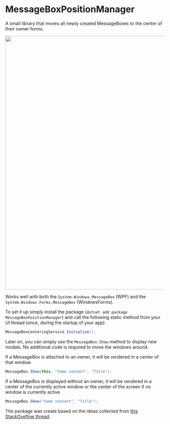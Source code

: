 # MessageBoxPositionManager

A small library that moves all newly created MessageBoxes to the center of their owner forms.

<p align="center">
  <img src="https://repository-images.githubusercontent.com/310921599/dc308600-21ef-11eb-8a35-4a18f3b97094" width=800/>
</p>

Works well with both the `System.Windows.MessageBox` (WPF) and the `System.Windows.Forms.MessageBox` (WindowsForms).

To set it up simply install the package (`dotnet add package MessageBoxPositionManager`) and call the following static method from your UI thread (once, during the startup of your app):

```csharp
MessageBoxCenteringService.Initialize();
```

Later on, you can simply use the `MessageBox.Show` method to display new modals. No additional code is required to move the windows around.

If a MessageBox is attached to an owner, it will be rendered in a center of that window.

```csharp
MessageBox.Show(this, "Some content", "Title");
```

If a MessageBox is displayed without an owner, it will be rendered in a center of the currently active window or the center of the screen if no window is currently active.

```csharp
MessageBox.Show("Some content", "Title");
```

The package was create based on the ideas collected from [this StackOveflow thread](https://stackoverflow.com/questions/1732443/center-messagebox-in-parent-form).
